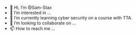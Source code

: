 - 👋 Hi, I’m @Sam-Stax
- 👀 I’m interested in ...
- 🌱 I’m currently learning cyber security on a course with TTA.
- 💞️ I’m looking to collaborate on ...
- 📫 How to reach me ...

<!---
Sam-Stax/Sam-Stax is a ✨ special ✨ repository because its `README.md` (this file) appears on your GitHub profile.
You can click the Preview link to take a look at your changes.
--->
